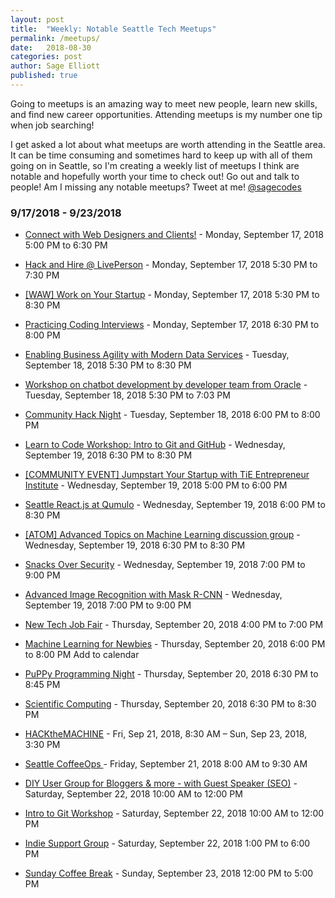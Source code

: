 ```yaml
---
layout: post
title:  "Weekly: Notable Seattle Tech Meetups"
permalink: /meetups/
date:   2018-08-30
categories: post
author: Sage Elliott
published: true
---
```



Going to meetups is an amazing way to meet new people, learn new skills, and find new career opportunities. Attending meetups is my number one tip when job searching!

I get asked a lot about what meetups are worth attending in the Seattle area. It can be time consuming and sometimes hard to keep up with all of them going on in Seattle, so I'm creating a weekly list of meetups I think are notable and hopefully worth your time to check out! Go out and talk to people! Am I missing any notable meetups? Tweet at me! [@sagecodes]({{site.twitter}})


### 9/17/2018 - 9/23/2018

- [Connect with Web Designers and Clients!](https://www.meetup.com/Webdevelopersofseattle/events/254055096/) - Monday, September 17, 2018
5:00 PM to 6:30 PM

- [Hack and Hire @ LivePerson](https://www.meetup.com/seattlejshackers/events/254599360/) - Monday, September 17, 2018
5:30 PM to 7:30 PM

- [[WAW] Work on Your Startup](https://www.meetup.com/WorkAfterWork/events/254602184/) - Monday, September 17, 2018
5:30 PM to 8:30 PM

- [Practicing Coding Interviews](https://www.meetup.com/PSPPython/events/253249731/) - Monday, September 17, 2018
6:30 PM to 8:00 PM

- [Enabling Business Agility with Modern Data Services](https://www.meetup.com/Seattle-Data-Warehouse-Institute-TDWI-NW-Chapter/events/254379882/) - Tuesday, September 18, 2018
5:30 PM to 8:30 PM

- [Workshop on chatbot development by developer team from Oracle](https://www.meetup.com/aittg-seattle/events/254607042/) - Tuesday, September 18, 2018
5:30 PM to 7:03 PM

- [Community Hack Night](https://www.meetup.com/seattlejshackers/events/253802895/) - Tuesday, September 18, 2018
6:00 PM to 8:00 PM

- [Learn to Code Workshop: Intro to Git and GitHub](https://www.meetup.com/Learn-Code-Seattle/events/253466429/) - Wednesday, September 19, 2018
6:30 PM to 8:30 PM

- [[COMMUNITY EVENT] Jumpstart Your Startup with TiE Entrepreneur Institute](https://www.meetup.com/IoT-Hub/events/254456366/) - Wednesday, September 19, 2018
5:00 PM to 6:00 PM

- [Seattle React.js at Qumulo](https://www.meetup.com/seattle-react-js/events/254241462/) - Wednesday, September 19, 2018
6:00 PM to 8:30 PM

- [[ATOM] Advanced Topics on Machine Learning discussion group](https://www.meetup.com/PSPPython/events/254398840/) - Wednesday, September 19, 2018
6:30 PM to 8:30 PM

- [Snacks Over Security](https://www.meetup.com/Seattle-DevSecOps/events/253997837/) - Wednesday, September 19, 2018
7:00 PM to 9:00 PM

- [Advanced Image Recognition with Mask R-CNN](https://www.meetup.com/aittg-seattle/events/254423536/) - Wednesday, September 19, 2018
7:00 PM to 9:00 PM

- [New Tech Job Fair](https://www.meetup.com/NewTechSeattle/events/243684541/) - Thursday, September 20, 2018
4:00 PM to 7:00 PM

- [Machine Learning for Newbies](https://www.meetup.com/Machine-Learning-Newbies-Seattle/events/254607057/) - Thursday, September 20, 2018
6:00 PM to 8:00 PM
Add to calendar

- [PuPPy Programming Night](https://www.meetup.com/PSPPython/events/253249737/) - Thursday, September 20, 2018
6:30 PM to 8:45 PM

- [Scientific Computing](https://www.meetup.com/PSPPython/events/254694325/) - Thursday, September 20, 2018
6:30 PM to 8:30 PM

- [HACKtheMACHINE](https://www.eventbrite.com/e/hackthemachine-seattle-registration-48019112458) - Fri, Sep 21, 2018, 8:30 AM – Sun, Sep 23, 2018, 3:30 PM

- [Seattle CoffeeOps ](https://www.meetup.com/Seattle-CoffeeOps/events/253880401/) - Friday, September 21, 2018
8:00 AM to 9:30 AM

- [DIY User Group for Bloggers & more - with Guest Speaker (SEO)](https://www.meetup.com/SeattleWordPressMeetup/events/254044540/) - Saturday, September 22, 2018
10:00 AM to 12:00 PM

- [Intro to Git Workshop](https://www.meetup.com/seaphp/events/254622952/) - Saturday, September 22, 2018
10:00 AM to 12:00 PM

- [Indie Support Group](https://www.meetup.com/SeattleIndies/events/254511782/) - Saturday, September 22, 2018
1:00 PM to 6:00 PM

- [Sunday Coffee Break](https://www.meetup.com/seattlejshackers/events/253802897/) - Sunday, September 23, 2018
12:00 PM to 5:00 PM

